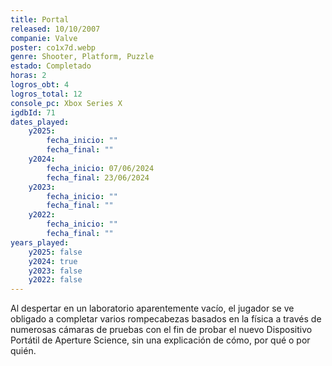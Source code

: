 ```yaml
---
title: Portal
released: 10/10/2007
companie: Valve
poster: co1x7d.webp
genre: Shooter, Platform, Puzzle
estado: Completado
horas: 2
logros_obt: 4
logros_total: 12
console_pc: Xbox Series X
igdbId: 71
dates_played:
    y2025:
        fecha_inicio: ""
        fecha_final: ""
    y2024:
        fecha_inicio: 07/06/2024
        fecha_final: 23/06/2024
    y2023:
        fecha_inicio: ""
        fecha_final: ""
    y2022:
        fecha_inicio: ""
        fecha_final: ""
years_played:
    y2025: false
    y2024: true
    y2023: false
    y2022: false
---
```


Al despertar en un laboratorio aparentemente vacío, el jugador se ve obligado a completar varios rompecabezas basados en la física a través de numerosas cámaras de pruebas con el fin de probar el nuevo Dispositivo Portátil de Aperture Science, sin una explicación de cómo, por qué o por quién.